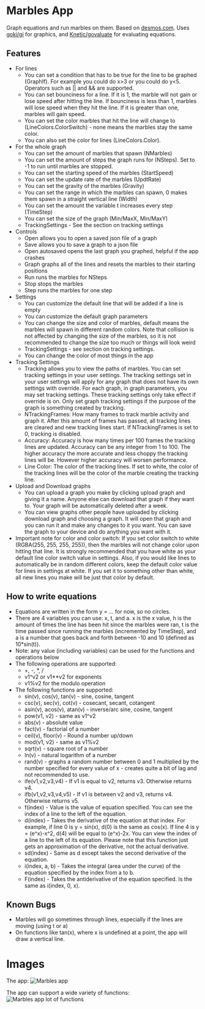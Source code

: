 # Marbles App

Graph equations and run marbles on them. Based on [desmos.com](https://desmos.com). Uses [goki/gi](https://github.com/goki/gi) for graphics, and [Knetic/govaluate](https://github.com/Knetic/govaluate) for evaluating equations.  

## Features

* For lines
  * You can set a condition that has to be true for the line to be graphed (GraphIf). For example you could do x>3 or you could do y<5. Operators such as || and && are supported.
  * You can set bounciness for a line. If it is 1, the marble will not gain or lose speed after hitting the line. If bounciness is less than 1, marbles will lose speed when they hit the line. If it is greater than one, marbles will gain speed.
  * You can set the color marbles that hit the line will change to (LineColors.ColorSwitch) - none means the marbles stay the same color.
  * You can also set the color for lines (LineColors.Color).
* For the whole graph
  * You can set the amount of marbles that spawn (NMarbles)
  * You can set the amount of steps the graph runs for (NSteps). Set to -1 to run until marbles are stopped.
  * You can set the starting speed of the marbles (StartSpeed)
  * You can set the update rate of the marbles (UpdtRate)
  * You can set the gravity of the marbles (Gravity)
  * You can set the range in which the marbles can spawn, 0 makes them spawn in a straight vertical line (Width)
  * You can set the amount the variable t increases every step (TimeStep)
  * You can set the size of the graph (Min/MaxX, Min/MaxY)
  * TrackingSettings - See the section on tracking settings
* Controls
  * Open allows you to open a saved json file of a graph
  * Save allows you to save a graph to a json file
  * Open autosaved opens the last graph you graphed, helpful if the app crashes
  * Graph graphs all of the lines and resets the marbles to their starting positions
  * Run runs the marbles for NSteps
  * Stop stops the marbles
  * Step runs the marbles for one step
* Settings
  * You can customize the default line that will be added if a line is empty
  * You can customize the default graph parameters
  * You can change the size and color of marbles, default means the marbles will spawn in different random colors. Note that collision is not affected by changing the size of the marbles, so it is not recommended to change the size too much or things will look weird
  * TrackingSettings - see section on tracking settings.
  * You can change the color of most things in the app
* Tracking Settings
  * Tracking allows you to view the paths of marbles. You can set tracking settings in your user settings. The tracking settings set in your user settings will apply for any graph that does not have its own settings with override. For each graph, in graph parameters, you may set tracking settings. These tracking settings only take effect if override is on. Only set graph tracking settings if the purpose of the graph is something created by tracking.
  * NTrackingFrames: How many frames to track marble activity and graph it. After this amount of frames has passed, all tracking lines are cleared and new tracking lines start. If NTrackingFrames is set to 0, tracking is disabled.
  * Accuracy: Accuracy is how many times per 100 frames the tracking lines are updated. Accuracy can be any integer from 1 to 100. The higher accuracy the more accurate and less choppy the tracking lines will be. However higher accuracy will worsen performance.
  * Line Color: The color of the tracking lines. If set to white, the color of the tracking lines will be the color of the marble creating the tracking line.
* Upload and Download graphs
  * You can upload a graph you make by clicking upload graph and giving it a name. Anyone else can download that graph if they want to. Your graph will be automatically deleted after a week.
  * You can view graphs other people have uploaded by clicking download graph and choosing a graph. It will open that graph and you can run it and make any changes to it you want. You can save the graph to your device and do anything you want with it.
* Important note for color and color switch: If you set color switch to white (RGBA(255, 255, 255, 255)), then the marbles will not change color upon hitting that line. It is strongly recommended that you have white as your default line color switch value in settings. Also, if you would like lines to automatically be in random different colors, keep the default color value for lines in settings at white. If you set it to something other than white, all new lines you make will be just that color by default.

## How to write equations

* Equations are written in the form y = ... for now, so no circles.
* There are 4 variables you can use: x, t, and a. x is the x value, h is the amount of times the line has been hit since the marbles were ran, t is the time passed since running the marbles (incremented by TimeStep), and a is a number that goes back and forth between -10 and 10 (defined as 10*sin(t)).
* Note: any value (including variables) can be used for the functions and operations below
* The following operations are supported:
  * +, -, \*, /
  * v1^v2 or v1\*\*v2 for exponents
  * v1%v2 for the modulo operation
* The following functions are supported:
  * sin(v), cos(v), tan(v) - sine, cosine, tangent
  * csc(v), sec(v), cot(v) - cosecant, secant, cotangent
  * asin(v), acos(v), atan(v) - inverse/arc sine, cosine, tangent
  * pow(v1, v2) - same as v1^v2
  * abs(v) - absolute value
  * fact(v) - factorial of a number
  * ceil(v), floor(v) - Round a number up/down
  * mod(v1, v2) - same as v1%v2
  * sqrt(v) - square root of a number
  * ln(v) - natural logarithm of a number
  * rand(v) - graphs a random number between 0 and 1 multiplied by the number specified for every value of x - creates quite a bit of lag and not recommended to use.
  * ife(v1,v2,v3,v4) - If v1 is equal to v2, returns v3. Otherwise returns v4. 
  * ifb(v1,v2,v3,v4,v5) - If v1 is between v2 and v3, returns v4. Otherwise returns v5.
  * f(index) - Value is the value of equation specified. You can see the index of a line to the left of the equation.
  * d(index) - Takes the derivative of the equation at that index. For example, if line 0 is y = sin(x), d(0) is the same as cos(x). If line 4 is y = (e^x)-x^2, d(4) will be equal to (e^x)-2x. You can view the index of a line to the left of its equation. Please note that this function just gets an approximation of the derivative, not the actual derivative.
  * sd(index) - Same as d except takes the second derivative of the equation.
  * i(index, a, b) - Takes the integral (area under the curve) of the equation specified by the index from a to b.
  * F(index) - Takes the antiderivative of the equation specified. Is the same as i(index, 0, x).

## Known Bugs

* Marbles will go sometimes through lines, especially if the lines are moving (using t or a)
* On functions like tan(x), where x is undefined at a point, the app will draw a vertical line. 

# Images

The app:
![Marbles app](https://github.com/kplat1/marblesInfo/raw/master/images/img1.png)

The app can support a wide variety of functions:
![Marbles app lot of functions](https://github.com/kplat1/marblesInfo/raw/master/images/img2.png)
